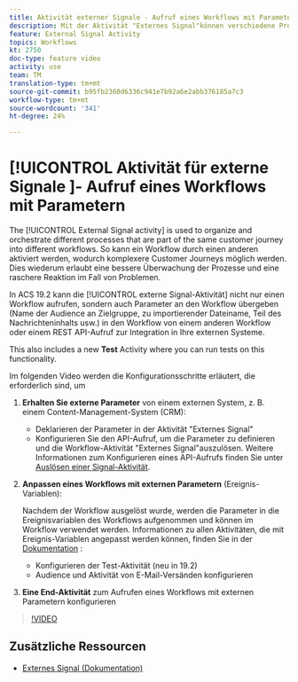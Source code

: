 ```yaml
---
title: Aktivität externer Signale - Aufruf eines Workflows mit Parametern
description: Mit der Aktivität "Externes Signal"können verschiedene Prozesse organisiert und koordiniert werden, die zum gleichen Kundenverlauf in verschiedene Workflows gehören. So kann ein Workflow durch einen anderen aktiviert werden, wodurch komplexere Customer Journeys möglich werden. Dies wiederum erlaubt eine bessere Überwachung der Prozesse und eine raschere Reaktion im Fall von Problemen.
feature: External Signal Activity
topics: Workflows
kt: 2750
doc-type: feature video
activity: use
team: TM
translation-type: tm+mt
source-git-commit: b95fb2360d6336c941e7b92a6e2abb376185a7c3
workflow-type: tm+mt
source-wordcount: '341'
ht-degree: 24%

---
```



# [!UICONTROL Aktivität für externe Signale ]- Aufruf eines Workflows mit Parametern

The [!UICONTROL External Signal activity] is used to organize and orchestrate different processes that are part of the same customer journey into different workflows. So kann ein Workflow durch einen anderen aktiviert werden, wodurch komplexere Customer Journeys möglich werden. Dies wiederum erlaubt eine bessere Überwachung der Prozesse und eine raschere Reaktion im Fall von Problemen.

In ACS 19.2 kann die [!UICONTROL externe Signal-Aktivität] nicht nur einen Workflow aufrufen, sondern auch Parameter an den Workflow übergeben (Name der Audience an Zielgruppe, zu importierender Dateiname, Teil des Nachrichteninhalts usw.) in den Workflow von einem anderen Workflow oder einem REST API-Aufruf zur Integration in Ihre externen Systeme.

This also includes a new **Test** Activity where you can run tests on this functionality.

Im folgenden Video werden die Konfigurationsschritte erläutert, die erforderlich sind, um

1. **Erhalten Sie externe Parameter** von einem externen System, z. B. einem Content-Management-System (CRM):

   * Deklarieren der Parameter in der Aktivität &quot;Externes Signal&quot;
   * Konfigurieren Sie den API-Aufruf, um die Parameter zu definieren und die Workflow-Aktivität &quot;Externes Signal&quot;auszulösen. Weitere Informationen zum Konfigurieren eines API-Aufrufs finden Sie unter [Auslösen einer Signal-Aktivität](https://docs.campaign.adobe.com/doc/standard/en/api/ACS_API.html#triggering-a-signal-activity).

1. **Anpassen eines Workflows mit externen Parametern** (Ereignis-Variablen):

   Nachdem der Workflow ausgelöst wurde, werden die Parameter in die Ereignisvariablen des Workflows aufgenommen und können im Workflow verwendet werden. Informationen zu allen Aktivitäten, die mit Ereignis-Variablen angepasst werden können, finden Sie in der [Dokumentation](https://helpx.adobe.com/campaign/standard/automating/using/calling-a-workflow-with-external-parameters.html) :

   * Konfigurieren der Test-Aktivität (neu in 19.2)
   * Audience und Aktivität von E-Mail-Versänden konfigurieren

1. **Eine End-Aktivität** zum Aufrufen eines Workflows mit externen Parametern konfigurieren

>[!VIDEO](https://video.tv.adobe.com/v/27249/?quality=12)

## Zusätzliche Ressourcen

* [Externes Signal (Dokumentation)](https://docs.adobe.com/content/help/en/campaign-standard/using/managing-processes-and-data/data-management-activities/external-api.html)
